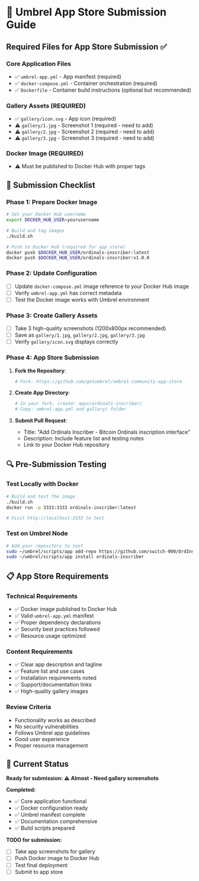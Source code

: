 # 🚀 Umbrel App Store Submission Guide

## Required Files for App Store Submission ✅

### Core Application Files
- ✅ `umbrel-app.yml` - App manifest (required)
- ✅ `docker-compose.yml` - Container orchestration (required)
- ✅ `Dockerfile` - Container build instructions (optional but recommended)

### Gallery Assets (REQUIRED)
- ✅ `gallery/icon.svg` - App icon (required)
- ⚠️ `gallery/1.jpg` - Screenshot 1 (required - need to add)
- ⚠️ `gallery/2.jpg` - Screenshot 2 (required - need to add)  
- ⚠️ `gallery/3.jpg` - Screenshot 3 (required - need to add)

### Docker Image (REQUIRED)
- ⚠️ Must be published to Docker Hub with proper tags

## 📝 Submission Checklist

### Phase 1: Prepare Docker Image
```bash
# Set your Docker Hub username
export DOCKER_HUB_USER=yourusername

# Build and tag images
./build.sh

# Push to Docker Hub (required for app store)
docker push $DOCKER_HUB_USER/ordinals-inscriber:latest
docker push $DOCKER_HUB_USER/ordinals-inscriber:v1.0.0
```

### Phase 2: Update Configuration
- [ ] Update `docker-compose.yml` image reference to your Docker Hub image
- [ ] Verify `umbrel-app.yml` has correct metadata
- [ ] Test the Docker image works with Umbrel environment

### Phase 3: Create Gallery Assets
- [ ] Take 3 high-quality screenshots (1200x800px recommended)
- [ ] Save as `gallery/1.jpg`, `gallery/2.jpg`, `gallery/3.jpg`
- [ ] Verify `gallery/icon.svg` displays correctly

### Phase 4: App Store Submission
1. **Fork the Repository**:
   ```bash
   # Fork: https://github.com/getumbrel/umbrel-community-app-store
   ```

2. **Create App Directory**:
   ```bash
   # In your fork, create: apps/ordinals-inscriber/
   # Copy: umbrel-app.yml and gallery/ folder
   ```

3. **Submit Pull Request**:
   - Title: "Add Ordinals Inscriber - Bitcoin Ordinals inscription interface"
   - Description: Include feature list and testing notes
   - Link to your Docker Hub repository

## 🔍 Pre-Submission Testing

### Test Locally with Docker
```bash
# Build and test the image
./build.sh
docker run -p 3333:3333 ordinals-inscriber:latest

# Visit http://localhost:3333 to test
```

### Test on Umbrel Node
```bash
# Add your repository to test
sudo ~/umbrel/scripts/app add-repo https://github.com/switch-900/OrdInscriber
sudo ~/umbrel/scripts/app install ordinals-inscriber
```

## 📋 App Store Requirements

### Technical Requirements
- ✅ Docker image published to Docker Hub
- ✅ Valid `umbrel-app.yml` manifest
- ✅ Proper dependency declarations
- ✅ Security best practices followed
- ✅ Resource usage optimized

### Content Requirements
- ✅ Clear app description and tagline
- ✅ Feature list and use cases
- ✅ Installation requirements noted
- ✅ Support/documentation links
- ✅ High-quality gallery images

### Review Criteria
- Functionality works as described
- No security vulnerabilities
- Follows Umbrel app guidelines
- Good user experience
- Proper resource management

## 🎯 Current Status

**Ready for submission:** ⚠️ **Almost - Need gallery screenshots**

**Completed:**
- ✅ Core application functional
- ✅ Docker configuration ready
- ✅ Umbrel manifest complete
- ✅ Documentation comprehensive
- ✅ Build scripts prepared

**TODO for submission:**
- [ ] Take app screenshots for gallery
- [ ] Push Docker image to Docker Hub
- [ ] Test final deployment
- [ ] Submit to app store
